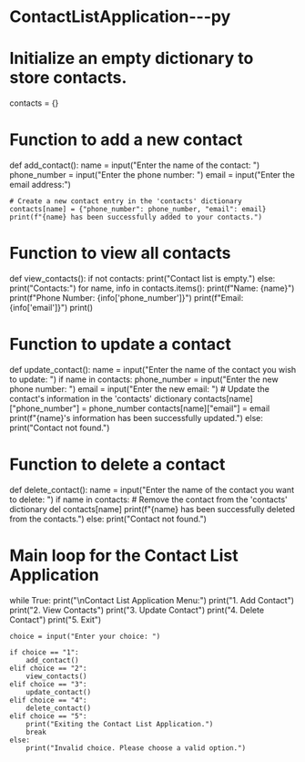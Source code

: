 # ContactListApplication---py

# Initialize an empty dictionary to store contacts.
contacts = {}

# Function to add a new contact
def add_contact():
    name = input("Enter the name of the contact: ")
    phone_number = input("Enter the phone number: ")
    email = input("Enter the email address:")
    
    # Create a new contact entry in the 'contacts' dictionary
    contacts[name] = {"phone_number": phone_number, "email": email}
    print(f"{name} has been successfully added to your contacts.")

# Function to view all contacts
def view_contacts():
    if not contacts:
        print("Contact list is empty.")
    else:
        print("Contacts:")
        for name, info in contacts.items():
            print(f"Name: {name}")
            print(f"Phone Number: {info['phone_number']}")
            print(f"Email: {info['email']}")
            print()

# Function to update a contact
def update_contact():
    name = input("Enter the name of the contact you wish to update: ")
    if name in contacts:
        phone_number = input("Enter the new phone number: ")
        email = input("Enter the new email: ")
        # Update the contact's information in the 'contacts' dictionary
        contacts[name]["phone_number"] = phone_number
        contacts[name]["email"] = email
        print(f"{name}'s information has been successfully updated.")
    else:
        print("Contact not found.")

# Function to delete a contact
def delete_contact():
    name = input("Enter the name of the contact you want to delete: ")
    if name in contacts:
        # Remove the contact from the 'contacts' dictionary
        del contacts[name]
        print(f"{name} has been successfully deleted from the contacts.")
    else:
        print("Contact not found.")

# Main loop for the Contact List Application
while True:
    print("\nContact List Application Menu:")
    print("1. Add Contact")
    print("2. View Contacts")
    print("3. Update Contact")
    print("4. Delete Contact")
    print("5. Exit")

    choice = input("Enter your choice: ")

    if choice == "1":
        add_contact()
    elif choice == "2":
        view_contacts()
    elif choice == "3":
        update_contact()
    elif choice == "4":
        delete_contact()
    elif choice == "5":
        print("Exiting the Contact List Application.")
        break
    else:
        print("Invalid choice. Please choose a valid option.")
